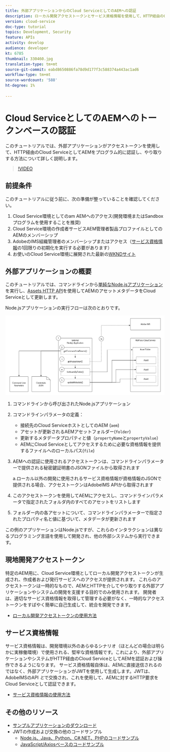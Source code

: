 ```yaml
---
title: 外部アプリケーションからのCloud ServiceとしてのAEMへの認証
description: ローカル開発アクセストークンとサービス資格情報を使用して、HTTP経由のCloud Serviceとして、外部アプリケーションがAEMをプログラムで認証し、やり取りする方法を調べます。
version: cloud-service
doc-type: tutorial
topics: Development, Security
feature: APIs
activity: develop
audience: developer
kt: 6785
thumbnail: 330460.jpg
translation-type: tm+mt
source-git-commit: eabd8650886fa78d9d177f3c588374a443ac1ad6
workflow-type: tm+mt
source-wordcount: '588'
ht-degree: 1%

---
```



# Cloud ServiceとしてのAEMへのトークンベースの認証

このチュートリアルでは、外部アプリケーションがアクセストークンを使用して、HTTP経由のCloud ServiceとしてAEMをプログラム的に認証し、やり取りする方法について詳しく説明します。

>[!VIDEO](https://video.tv.adobe.com/v/330460/?quality=12&learn=on)

## 前提条件

このチュートリアルに従う前に、次の準備が整っていることを確認してください。

1. Cloud Service環境としてのam AEMへのアクセス(開発環境またはSandboxプログラムを使用することを推奨)
1. Cloud Service環境の作成者サービスAEM管理者製品プロファイルとしてのAEMのメンバーシップ
1. AdobeのIMS組織管理者のメンバーシップまたはアクセス（[サービス資格情報](./service-credentials.md)の1回限りの初期化を実行する必要があります）
1. お使いのCloud Service環境に展開された最新の[WKNDサイト](https://github.com/adobe/aem-guides-wknd)

## 外部アプリケーションの概要

このチュートリアルでは、コマンドラインから[単純なNode.jsアプリケーション](./assets/aem-guides_token-authentication-external-application.zip)を実行し、[Assets HTTP API](https://experienceleague.adobe.com/docs/experience-manager-cloud-service/assets/admin/mac-api-assets.html)を使用してAEMのアセットメタデータをCloud Serviceとして更新します。

Node.jsアプリケーションの実行フローは次のとおりです。

![外部アプリケーション](./assets/overview/external-application.png)

1. コマンドラインから呼び出されたNode.jsアプリケーション
1. コマンドラインパラメータの定義：
   + 接続先のCloud ServiceホストとしてのAEM (`aem`)
   + アセットが更新されるAEMアセットフォルダー(`folder`)
   + 更新するメタデータプロパティと値（`propertyName`と`propertyValue`）
   + AEMにCloud Serviceとしてアクセスするために必要な資格情報を提供するファイルへのローカルパス(`file`)
1. AEMへの認証に使用されるアクセストークンは、コマンドラインパラメーターで提供される秘密鍵証明書のJSONファイルから取得されます

   a.ローカル以外の開発に使用されるサービス資格情報が資格情報のJSONで提供される場合、アクセストークンはAdobeIMS APIから取得されます
1. このアクセストークンを使用してAEMにアクセスし、コマンドラインパラメータで指定されたフォルダ内のすべてのアセットをリストします
1. フォルダー内の各アセットについて、コマンドラインパラメーターで指定されたプロパティ名と値に基づいて、メタデータが更新されます

この例のアプリケーションはNode.jsですが、これらのインタラクションは異なるプログラミング言語を使用して開発され、他の外部システムから実行できます。

## 現地開発アクセストークン

特定のAEM用に、Cloud Service環境としてローカル開発アクセストークンが生成され、作成者および発行サービスへのアクセスが提供されます。  これらのアクセストークンは一時的なもので、AEMとHTTPを介してやり取りする外部アプリケーションやシステムの開発を支援する目的でのみ使用されます。 開発者は、適切なサービス資格情報を取得して管理する必要がなく、一時的なアクセストークンをすばやく簡単に自己生成して、統合を開発できます。

+ [ローカル開発アクセストークンの使用方法](./local-development-access-token.md)

## サービス資格情報

サービス資格情報は、開発環境以外のあらゆるシナリオ（ほとんどの場合は明らかに実稼働環境）で使用される、堅牢な資格情報です。これにより、外部アプリケーションやシステムがHTTP経由のCloud ServiceとしてAEMを認証および操作できるようになります。 サービス資格情報自体は、AEMに直接送信されるのではなく、外部アプリケーションがJWTを使用して生成します。JWTは、AdobeIMSのAPI _と_&#x200B;で交換され、これを使用して、AEMに対するHTTP要求をCloud Serviceとして認証できます。

+ [サービス資格情報の使用方法](./service-credentials.md)

## その他のリソース

+ [サンプルアプリケーションのダウンロード](./assets/aem-guides_token-authentication-external-application.zip)
+ JWTの作成および交換の他のコードサンプル
   + [Node.js、Java、Python、C#.NET、PHPのコードサンプル](https://www.adobe.io/authentication/auth-methods.html#!AdobeDocs/adobeio-auth/master/JWT/samples/samples.md)
   + [JavaScript/Axiosベースのコードサンプル](https://github.com/adobe/aemcs-api-client-lib)
